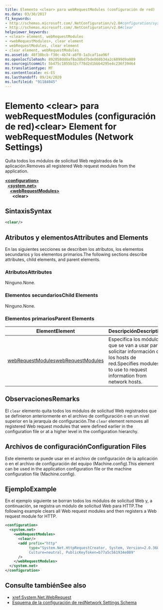 ```yaml
---
title: Elemento <clear> para webRequestModules (configuración de red)
ms.date: 03/30/2017
f1_keywords:
- http://schemas.microsoft.com/.NetConfiguration/v2.0#configuration/system.net/webRequestModules/clear
- http://schemas.microsoft.com/.NetConfiguration/v2.0#clear
helpviewer_keywords:
- <clear> element, webRequestModules
- <webRequestModules>, clear element
- webRequestModules, clear element
- clear element, webRequestModules
ms.assetid: 48f38bcb-f30c-4b74-a8f0-1a3caf1aa96f
ms.openlocfilehash: 892058dd8af8a38bd7bde868b34a2c6899d9a989
ms.sourcegitcommit: 5b475c1855b32cf78d2d1bbb4295e4c236f39464
ms.translationtype: MT
ms.contentlocale: es-ES
ms.lasthandoff: 09/24/2020
ms.locfileid: "91184045"
---
```

# <a name="clear-element-for-webrequestmodules-network-settings"></a><span data-ttu-id="28e47-102">Elemento \<clear> para webRequestModules (configuración de red)</span><span class="sxs-lookup"><span data-stu-id="28e47-102">\<clear> Element for webRequestModules (Network Settings)</span></span>

<span data-ttu-id="28e47-103">Quita todos los módulos de solicitud Web registrados de la aplicación.</span><span class="sxs-lookup"><span data-stu-id="28e47-103">Removes all registered Web request modules from the application.</span></span>  

[**\<configuration>**](../configuration-element.md)\
&nbsp;&nbsp;[**\<system.net>**](system-net-element-network-settings.md)\
&nbsp;&nbsp;&nbsp;&nbsp;[**\<webRequestModules>**](webrequestmodules-element-network-settings.md)\
&nbsp;&nbsp;&nbsp;&nbsp;&nbsp;&nbsp;**\<clear>**

## <a name="syntax"></a><span data-ttu-id="28e47-104">Sintaxis</span><span class="sxs-lookup"><span data-stu-id="28e47-104">Syntax</span></span>  
  
```xml  
<clear/>  
```  
  
## <a name="attributes-and-elements"></a><span data-ttu-id="28e47-105">Atributos y elementos</span><span class="sxs-lookup"><span data-stu-id="28e47-105">Attributes and Elements</span></span>  

 <span data-ttu-id="28e47-106">En las siguientes secciones se describen los atributos, los elementos secundarios y los elementos primarios.</span><span class="sxs-lookup"><span data-stu-id="28e47-106">The following sections describe attributes, child elements, and parent elements.</span></span>  
  
### <a name="attributes"></a><span data-ttu-id="28e47-107">Atributos</span><span class="sxs-lookup"><span data-stu-id="28e47-107">Attributes</span></span>  

 <span data-ttu-id="28e47-108">Ninguno.</span><span class="sxs-lookup"><span data-stu-id="28e47-108">None.</span></span>  
  
### <a name="child-elements"></a><span data-ttu-id="28e47-109">Elementos secundarios</span><span class="sxs-lookup"><span data-stu-id="28e47-109">Child Elements</span></span>  

 <span data-ttu-id="28e47-110">Ninguno.</span><span class="sxs-lookup"><span data-stu-id="28e47-110">None.</span></span>  
  
### <a name="parent-elements"></a><span data-ttu-id="28e47-111">Elementos primarios</span><span class="sxs-lookup"><span data-stu-id="28e47-111">Parent Elements</span></span>  
  
|<span data-ttu-id="28e47-112">**Element**</span><span class="sxs-lookup"><span data-stu-id="28e47-112">**Element**</span></span>|<span data-ttu-id="28e47-113">**Descripción**</span><span class="sxs-lookup"><span data-stu-id="28e47-113">**Description**</span></span>|  
|-----------------|---------------------|  
|[<span data-ttu-id="28e47-114">webRequestModules</span><span class="sxs-lookup"><span data-stu-id="28e47-114">webRequestModules</span></span>](webrequestmodules-element-network-settings.md)|<span data-ttu-id="28e47-115">Especifica los módulos que se van a usar para solicitar información de los hosts de red.</span><span class="sxs-lookup"><span data-stu-id="28e47-115">Specifies modules to use to request information from network hosts.</span></span>|  
  
## <a name="remarks"></a><span data-ttu-id="28e47-116">Observaciones</span><span class="sxs-lookup"><span data-stu-id="28e47-116">Remarks</span></span>  

 <span data-ttu-id="28e47-117">El `clear` elemento quita todos los módulos de solicitud Web registrados que se definieron anteriormente en el archivo de configuración o en un nivel superior en la jerarquía de configuración.</span><span class="sxs-lookup"><span data-stu-id="28e47-117">The `clear` element removes all registered Web request modules that were defined earlier in the configuration file or at a higher level in the configuration hierarchy.</span></span>  
  
## <a name="configuration-files"></a><span data-ttu-id="28e47-118">Archivos de configuración</span><span class="sxs-lookup"><span data-stu-id="28e47-118">Configuration Files</span></span>  

 <span data-ttu-id="28e47-119">Este elemento se puede usar en el archivo de configuración de la aplicación o en el archivo de configuración del equipo (Machine.config).</span><span class="sxs-lookup"><span data-stu-id="28e47-119">This element can be used in the application configuration file or the machine configuration file (Machine.config).</span></span>  
  
## <a name="example"></a><span data-ttu-id="28e47-120">Ejemplo</span><span class="sxs-lookup"><span data-stu-id="28e47-120">Example</span></span>  

 <span data-ttu-id="28e47-121">En el ejemplo siguiente se borran todos los módulos de solicitud Web y, a continuación, se registra un módulo de solicitud Web para HTTP.</span><span class="sxs-lookup"><span data-stu-id="28e47-121">The following example clears all Web request modules and then registers a Web request module for HTTP.</span></span>  
  
```xml  
<configuration>  
  <system.net>  
    <webRequestModules>  
      <clear/>  
      <add prefix="http"  
           type="System.Net.HttpRequestCreator, System, Version=2.0.3600.0,  
           Culture=neutral, PublicKeyToken=b77a5c561934e089"  
      />  
    </webRequestModules>  
  </system.net>  
</configuration>  
```  
  
## <a name="see-also"></a><span data-ttu-id="28e47-122">Consulte también</span><span class="sxs-lookup"><span data-stu-id="28e47-122">See also</span></span>

- <xref:System.Net.WebRequest>
- [<span data-ttu-id="28e47-123">Esquema de la configuración de red</span><span class="sxs-lookup"><span data-stu-id="28e47-123">Network Settings Schema</span></span>](index.md)
